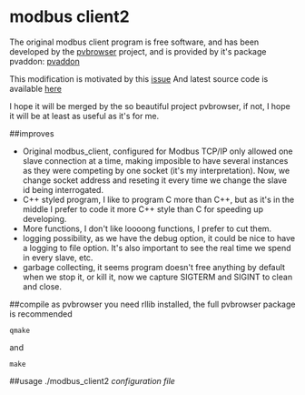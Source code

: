 modbus client2
========

The original modbus client program is free software, and has been developed by the [pvbrowser](pvbrowser.de) project, and is provided by it's package pvaddon: [pvaddon](https://github.com/pvbrowser/pvbaddon)

This modification is motivated by this [issue](https://github.com/pvbrowser/pvbaddon/issues/2)
And latest source code is available [here](https://github.com/gentooza/modbus_client2)

I hope it will be merged by the so beautiful project pvbrowser, if not, I hope it will be at least as useful as it's for me.

##improves
+ Original modbus_client, configured for Modbus TCP/IP only allowed one slave connection at a time, making imposible to have several instances as they were competing by one socket (it's my interpretation). Now, we change socket address and reseting it every time we change the slave id being interrogated.
+ C++ styled program, I like to program C more than C++, but as it's in the middle I prefer to code it more C++ style than C for speeding up developing.
+ More functions, I don't like loooong functions, I prefer to cut them.
+ logging possibility, as we have the debug option, it could be nice to have a logging to file option. It's also important to see the real time we spend in every slave, etc.
+ garbage collecting, it seems program doesn't free anything by default when we stop it, or kill it, now we capture SIGTERM and SIGINT to clean and close.

##compile
as pvbrowser you need rllib installed, the full pvbrowser package is recommended
```
qmake
```
and
```
make
```
##usage
./modbus_client2 *configuration file*
